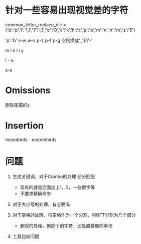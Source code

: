 # 针对一些容易出现视觉差的字符

common_letter_replace_dic = {'b':'p','i':'1,l',"l":'i,1',"o":'0','c':'k','k':'c','p':'b','m':'n','n':'m','s':'5'}

'p':'b'
v-w
w-v
p-z
p-f
p-g
空格换成'_'和'-'

m l
n l
i y

i - o

z-s

# Omissions 
删除尾部的s


# Insertion
moonbirds - moonbhirds


# 问题
1. 生成关键词，对于Combo的处理 部分匹配
    - 现有的就是后面加上1，2，一些数字等
    - 不要求精确命中

2. 对于大小写的处理，有必要吗


3. 对于空格的处理，将空格作为一个分割，将NFT分割为几个部分
    - 删除的处理，删除个别字符，还是直接删除单词

4. 工具比较问题
